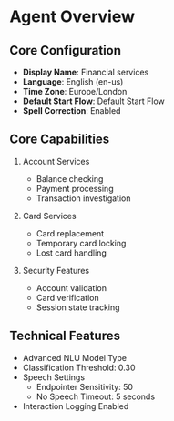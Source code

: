 # Agent Overview

## Core Configuration
- **Display Name**: Financial services
- **Language**: English (en-us)
- **Time Zone**: Europe/London
- **Default Start Flow**: Default Start Flow
- **Spell Correction**: Enabled

## Core Capabilities
1. Account Services
   - Balance checking
   - Payment processing
   - Transaction investigation

2. Card Services
   - Card replacement
   - Temporary card locking
   - Lost card handling

3. Security Features
   - Account validation
   - Card verification
   - Session state tracking

## Technical Features
- Advanced NLU Model Type
- Classification Threshold: 0.30
- Speech Settings
  - Endpointer Sensitivity: 50
  - No Speech Timeout: 5 seconds
- Interaction Logging Enabled
